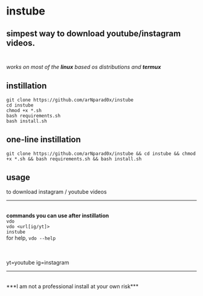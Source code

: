 # instube

simpest way to download youtube/instagram videos.<br><br>
------------
*works on most of the **linux** based os distributions and* ***termux***
## instillation
```
git clone https://github.com/arNparad0x/instube
cd instube
chmod +x *.sh
bash requirements.sh
bash install.sh
```
## one-line instillation
```
git clone https://github.com/arNparad0x/instube && cd instube && chmod +x *.sh && bash requirements.sh && bash install.sh
```
## usage
to download instagram / youtube videos<br><hr><br>
**commands you can use after instillation**<br>
```vdo```<br>
```vdo <url[ig/yt]>```<br>
```instube```<br>
for help, ```vdo --help```<br>

<br><br>
yt=youtube   ig=instagram
<hr>
<br>
***I am not a professional
install at your own risk***

